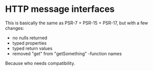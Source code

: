 # HTTP message interfaces
This is basically the same as PSR-7 + PSR-15 + PSR-17, but with a few changes:
- no nulls returned
- typed properties
- typed return values
- removed "get" from "getSomething" -function names

Because who needs compatibility.